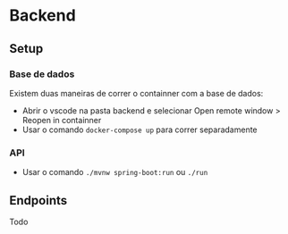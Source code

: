 # Backend

## Setup

### Base de dados

Existem duas maneiras de correr o containner com a base de dados:

- Abrir o vscode na pasta backend e selecionar Open remote window > Reopen in containner
- Usar o comando `docker-compose up` para correr separadamente

### API

- Usar o comando `./mvnw spring-boot:run` ou `./run`

## Endpoints

Todo
